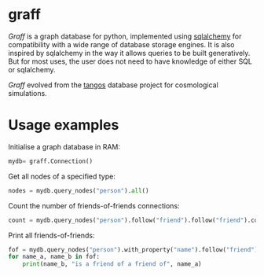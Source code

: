 # graff
_Graff_ is a graph database for python, implemented using [sqlalchemy](http://www.sqlalchemy.org) for 
compatibility with a wide range of database storage engines. It is also inspired by sqlalchemy in the way it
allows queries to be built generatively. But for most uses, the user does not need to have knowledge of
either SQL or sqlalchemy. 

_Graff_ evolved from the [tangos](pynbody.github.io/tangos) database project for cosmological simulations.

# Usage examples

Initialise a graph database in RAM:

```python
mydb= graff.Connection()
```

Get all nodes of a specified type:

```python
nodes = mydb.query_nodes("person").all()
```

Count the number of friends-of-friends connections:
```python
count = mydb.query_nodes("person").follow("friend").follow("friend").count()
```

Print all friends-of-friends:
```python
fof = mydb.query_nodes("person").with_property("name").follow("friend").follow("friend").with_property("name").all()
for name_a, name_b in fof:
    print(name_b, "is a friend of a friend of", name_a)
```

